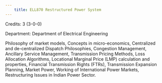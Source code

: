 ```yaml
---
    title: ELL870 Restructured Power System
---
```

Credits: 3 (3-0-0)

Department: Department of Electrical Engineering

Philosophy of market models, Concepts in micro-economics, Centralized and de-centralized Dispatch Philosophies, Congestion Management, Ancillary Service Management, Transmission Pricing Methods, Loss Allocation Algorithms, Locational Marginal Price (LMP) calculation and properties, Financial Transmission Rights (FTRs), Transmission Expansion Planning, Market Power, Working of International Power Markets, Restructuring Issues in Indian Power Sector.